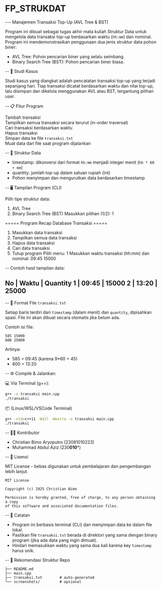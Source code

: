 # FP_STRUKDAT

--- Manajemen Transaksi Top-Up (AVL Tree & BST)

Program ini dibuat sebagai tugas akhir mata kuliah Struktur Data untuk mengelola data transaksi top-up berdasarkan waktu (`hh:mm`) dan nominal. Program ini mendemonstrasikan penggunaan dua jenis struktur data pohon biner:

- AVL Tree: Pohon pencarian biner yang selalu seimbang.
- Binary Search Tree (BST): Pohon pencarian biner biasa.

-- 📌 Studi Kasus

Studi kasus yang diangkat adalah pencatatan transaksi top-up yang terjadi sepanjang hari. Tiap transaksi dicatat berdasarkan waktu dan nilai top-up, lalu disimpan dan dikelola menggunakan AVL atau BST, tergantung pilihan user.


-- 📋 Fitur Program

 Tambah transaksi  
 Tampilkan semua transaksi secara terurut (in-order traversal)  
 Cari transaksi berdasarkan waktu  
 Hapus transaksi  
 Simpan data ke file `transaksi.txt`  
 Muat data dari file saat program dijalankan


-- 🧭 Struktur Data

- timestamp: dikonversi dari format `hh:mm` menjadi integer menit (`hh * 60 + mm`)
- quantity: jumlah top-up dalam satuan rupiah (int)
- Pohon menyimpan dan mengurutkan data berdasarkan timestamp


-- 🖥️ Tampilan Program (CLI)

Pilih tipe struktur data:

1. AVL Tree
2. Binary Search Tree (BST)
   Masukkan pilihan (1/2): 1

===== Program Recap Database Transaksi =====

1. Masukkan data transaksi
2. Tampilkan semua data transaksi
3. Hapus data transaksi
4. Cari data transaksi
5. Tutup program
   Pilih menu: 1
   Masukkan waktu transaksi (hh:mm) dan nominal: 09:45 15000


-- Contoh hasil tampilan data:


No | Waktu | Quantity
1  | 09:45 | 15000
2  | 13:20 | 25000
------------------


-- 💾 Format File `transaksi.txt`

Setiap baris terdiri dari `timestamp` (dalam menit) dan `quantity`, dipisahkan spasi. File ini akan dibuat secara otomatis jika belum ada.

Contoh isi file:

````
585 15000
800 25000

````

Artinya:
- 585 = 09:45 (karena 9*60 + 45)
- 800 = 13:20


-- ⚙️ Compile & Jalankan:

💻 Via Terminal (g++):

```bash
g++ -o transaksi main.cpp
./transaksi
````

📦 (Linux/WSL/VSCode Terminal)

```bash
g++ -std=c++11 -Wall -Wextra -o transaksi main.cpp
./transaksi
```


-- 🧑‍💻 Kontributor

- Christian Bimo Aryoputro (23081010223)
- Muhammad Abdul Aziz (230**010***)



-- 🪪 Lisensi

MIT License – bebas digunakan untuk pembelajaran dan pengembangan lebih lanjut.

```
MIT License

Copyright (c) 2025 Christian Bimo

Permission is hereby granted, free of charge, to any person obtaining a copy
of this software and associated documentation files.
```


-- 📌 Catatan

- Program ini berbasis terminal (CLI) dan menyimpan data ke dalam file lokal.
- Pastikan file `transaksi.txt` berada di direktori yang sama dengan binary program (jika ada data yang ingin dimuat).
- Hindari memasukkan waktu yang sama dua kali karena key `timestamp` harus unik.


-- 📂 Rekomendasi Struktur Repo

```
├── README.md
├── main.cpp
├── transaksi.txt        # auto-generated
└── screenshots/         # opsional
```
